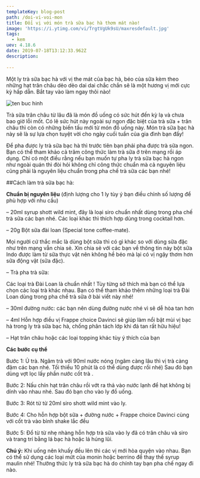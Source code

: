 ```yaml
---
templateKey: blog-post
path: /doi-vi-voi-mon
title: Đổi vị với món trà sữa bạc hà thơm mát nào!
image: 'https://i.ytimg.com/vi/TrgtVgUk9sU/maxresdefault.jpg' 
tags:
  - kem
uev: 4.18.6
date: 2019-07-18T13:12:33.962Z
description:
 
---
```



Một ly trà sữa bạc hà với vị the mát của bạc hà, béo của sữa kèm theo những hạt trân châu dẻo dẻo dai dai chắc chắn sẽ là một hương vị mới cực kỳ hấp dẫn. Bắt tay vào làm ngay thôi nào!

![ten buc hinh](https://thuonghieuvietnoitieng.com/image/cache/admin/b6e81d47956a4d244614d5ec42bb9e35a74aa7bf/Tocotoco/TRA-SUA-BAC-HA-2-445x445.jpg "ten buc hinh")


Trà sữa trân châu từ lâu đã là món đồ uống có sức hút đến kỳ lạ và chưa bao giờ lỗi mốt. Có lẽ sức hút này ngoài sự ngon đặc biệt của trà sữa + trân châu thì còn có những biến tấu mới từ món đồ uống này. Món trà sữa bạc hà này sẽ là sự lựa chọn tuyệt vời cho ngày cuối tuần của gia đình bạn đấy!

Để pha được ly trà sữa bạc hà thì trước tiên bạn phải pha được trà sữa ngon. Bạn có thể tham khảo cả trăm công thức làm trà sữa ở trên mạng rồi áp dụng. Chỉ có một điều rằng nếu bạn muốn tự pha ly trà sữa bạc hà ngon như ngoài quán thì đòi hỏi không chỉ công thức chuẩn mà cả nguyên liệu cũng phải là nguyên liệu chuẩn trong pha chế trà sữa các bạn nhé!

##Cách làm trà sữa bạc hà:

**Chuẩn bị nguyên liệu** (định lượng cho 1 ly tùy ý bạn điều chỉnh số lượng để phù hợp với nhu cầu)

– 20ml syrup shott wild mint, đây là loại siro chuẩn nhất dùng trong pha chế trà sữa các bạn nhé. Các loại khác thì thích hợp dùng trong cocktail hơn.



– 20g Bột sữa đài loan (Special tone coffee-mate).

Mọi người cứ thắc mắc là dùng bột sữa thì có gì khác so với dùng sữa đặc như trên mạng vẫn chia sẻ. Xin chia sẻ với các bạn về thông tin này bột sữa Indo được làm từ sữa thực vật nên không hề béo mà lại có vị ngậy thơm hơn sữa động vật (sữa đặc).



– Trà pha trà sữa:

Các loại trà Đài Loan là chuẩn nhất ! Tùy từng sở thích mà bạn có thể lựa chọn các loại trà khác nhau. Bạn có thể tham khảo thêm những loại trà Đài Loan dùng trong pha chế trà sữa ở bài viết này nhé!

– 30ml đường nước: các bạn nên dùng đường nước nhé vì sẽ dễ hòa tan hơn

– 4ml Hỗn hợp điều vị Frappe choice Davinci sẽ giúp làm nổi bật mùi vị bạc hà trong ly trà sữa bạc hà, chống phân tách lớp khi đá tan rất hữu hiệu!

– Hạt trân châu hoặc các loại topping khác tùy ý thích của bạn

**Các bước cụ thể**

Bước 1: Ủ trà. Ngâm trà với 90ml nước nóng (ngâm càng lâu thì vị trà càng đậm các bạn nhé. Tối thiểu 10 phút là có thể dùng được rồi nhé) Sau đó bạn dùng vợt lọc lấy phần nước cốt trà .

Bước 2: Nấu chín hạt trân châu rồi vớt ra thả vào nước lạnh để hạt không bị dính vào nhau nhé. Sau đó bạn cho vào ly đồ uống.

Bước 3: Rót từ từ 20ml siro shott wild mint vào ly.

Bước 4: Cho hỗn hợp bột sữa + đường nước + Frappe choice Davinci cùng với cốt trà vào bình shake lắc đều

Bước 5: Đổ từ từ nhẹ nhàng hỗn hợp trà sữa vào ly đã có trân châu và siro và trang trí bằng lá bạc hà hoặc lá húng lũi.

**Chú ý:** Khi uống nên khuấy đều lên thì các vị mới hòa quyện vào nhau. Bạn có thể sử dụng các loại mứt của monin hoặc berrino để thay thế syrup maulin nhé! Thưởng thức ly trà sữa bạc hà do chính tay bạn pha chế ngay đi nào.

      
